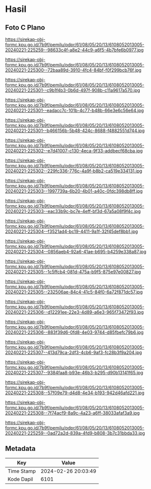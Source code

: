 # Hasil

## Foto C Plano

https://sirekap-obj-formc.kpu.go.id/7b9f/pemilu/pdpr/61/08/05/20/13/6108052013005-20240221-225259--98633c4f-a8e2-44c9-a6f5-4b7bfe6b0977.jpg

https://sirekap-obj-formc.kpu.go.id/7b9f/pemilu/pdpr/61/08/05/20/13/6108052013005-20240221-225300--72baa89d-3910-4fc4-84bf-f0f299bcb76f.jpg

https://sirekap-obj-formc.kpu.go.id/7b9f/pemilu/pdpr/61/08/05/20/13/6108052013005-20240221-225301--c9b1f4b3-0b6d-497f-908b-c11a9617a570.jpg

https://sirekap-obj-formc.kpu.go.id/7b9f/pemilu/pdpr/61/08/05/20/13/6108052013005-20240221-225301--eadacc7c-101b-4c77-b48b-66e3e6c56e64.jpg

https://sirekap-obj-formc.kpu.go.id/7b9f/pemilu/pdpr/61/08/05/20/13/6108052013005-20240221-225301--b466156b-5b48-424c-8688-f4882551d744.jpg

https://sirekap-obj-formc.kpu.go.id/7b9f/pemilu/pdpr/61/08/05/20/13/6108052013005-20240221-225302--e7d41007-c130-4eca-9f33-addbecf68cba.jpg

https://sirekap-obj-formc.kpu.go.id/7b9f/pemilu/pdpr/61/08/05/20/13/6108052013005-20240221-225302--229fc336-776c-4a9f-b8b2-ca519e334131.jpg

https://sirekap-obj-formc.kpu.go.id/7b9f/pemilu/pdpr/61/08/05/20/13/6108052013005-20240221-225303--1997739a-6b20-4b01-a40c-0fdc398db8ff.jpg

https://sirekap-obj-formc.kpu.go.id/7b9f/pemilu/pdpr/61/08/05/20/13/6108052013005-20240221-225303--eac33b9c-bc7e-4eff-bf3d-67a5a08f9f4c.jpg

https://sirekap-obj-formc.kpu.go.id/7b9f/pemilu/pdpr/61/08/05/20/13/6108052013005-20240221-225304--f3521ad4-bc19-4411-9a1f-32f45def8bb1.jpg

https://sirekap-obj-formc.kpu.go.id/7b9f/pemilu/pdpr/61/08/05/20/13/6108052013005-20240221-225304--0856aeb4-92a6-41ae-b695-b4259e338a87.jpg

https://sirekap-obj-formc.kpu.go.id/7b9f/pemilu/pdpr/61/08/05/20/13/6108052013005-20240221-225305--1c5ffcb4-081d-475a-b9f5-875e97e00827.jpg

https://sirekap-obj-formc.kpu.go.id/7b9f/pemilu/pdpr/61/08/05/20/13/6108052013005-20240221-225305--232506ae-84c4-41c5-84f0-6a72f871dc57.jpg

https://sirekap-obj-formc.kpu.go.id/7b9f/pemilu/pdpr/61/08/05/20/13/6108052013005-20240221-225306--d12291ee-22e3-4d89-a6e3-965f73472f93.jpg

https://sirekap-obj-formc.kpu.go.id/7b9f/pemilu/pdpr/61/08/05/20/13/6108052013005-20240221-225306--883f39d6-0fd8-4e03-9744-d85fbefc79b6.jpg

https://sirekap-obj-formc.kpu.go.id/7b9f/pemilu/pdpr/61/08/05/20/13/6108052013005-20240221-225307--413d79ca-2df3-4cb6-9af3-fc28b3f9a204.jpg

https://sirekap-obj-formc.kpu.go.id/7b9f/pemilu/pdpr/61/08/05/20/13/6108052013005-20240221-225307--9384faa8-b93e-46b3-b295-d90b13141f65.jpg

https://sirekap-obj-formc.kpu.go.id/7b9f/pemilu/pdpr/61/08/05/20/13/6108052013005-20240221-225308--57f09e79-d4d8-4e34-b193-942d46afd221.jpg

https://sirekap-obj-formc.kpu.go.id/7b9f/pemilu/pdpr/61/08/05/20/13/6108052013005-20240221-225308--7f74acf9-8a9c-4a23-a6ff-38033afaf3a9.jpg

https://sirekap-obj-formc.kpu.go.id/7b9f/pemilu/pdpr/61/08/05/20/13/6108052013005-20240221-225259--0ad72a2d-839a-4fd9-b808-3b7c31bbda33.jpg


## Metadata

| Key        | Value               |
| ---------- | ------------------- |
| Time Stamp | 2024-02-26 20:03:49 |
| Kode Dapil | 6101                |



